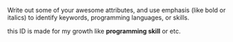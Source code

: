 Write out some of your awesome attributes, and use emphasis (like bold or italics) to identify keywords, programming languages, or skills. 

this ID is made for my growth like **programming skill** or etc.
